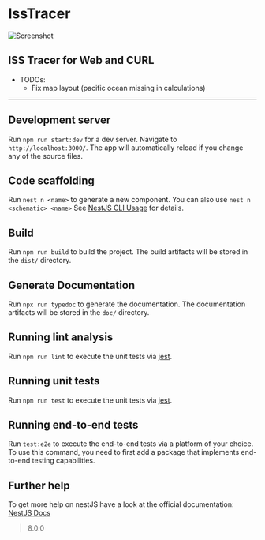 # IssTracer

![Screenshot](https://user-images.githubusercontent.com/87802083/128603250-840f3427-61cb-498c-995d-ea9ce16684a4.png)

## ISS Tracer for Web and CURL
- TODOs: 
  -  Fix map layout (pacific ocean missing in calculations)



___

## Development server

Run `npm run start:dev` for a dev server. Navigate to `http://localhost:3000/`. The app will automatically reload if you change any of the source files.

## Code scaffolding

Run `nest n <name>` to generate a new component. You can also use `nest n <schematic> <name>` See [NestJS CLI Usage](https://docs.nestjs.com/cli/usages) for details.

## Build

Run `npm run build` to build the project. The build artifacts will be stored in the `dist/` directory.

## Generate Documentation 

Run `npx run typedoc` to generate the documentation. The documentation artifacts will be stored in the `doc/` directory.

## Running lint analysis

Run `npm run lint` to execute the unit tests via [jest](https://eslint.org).

## Running unit tests

Run `npm run test` to execute the unit tests via [jest](https://jestjs.io).

## Running end-to-end tests

Run `test:e2e` to execute the end-to-end tests via a platform of your choice. To use this command, you need to first add a package that implements end-to-end testing capabilities.

## Further help

To get more help on nestJS have a look at the official documentation: [NestJS Docs](https://docs.nestjs.com)



> 8.0.0